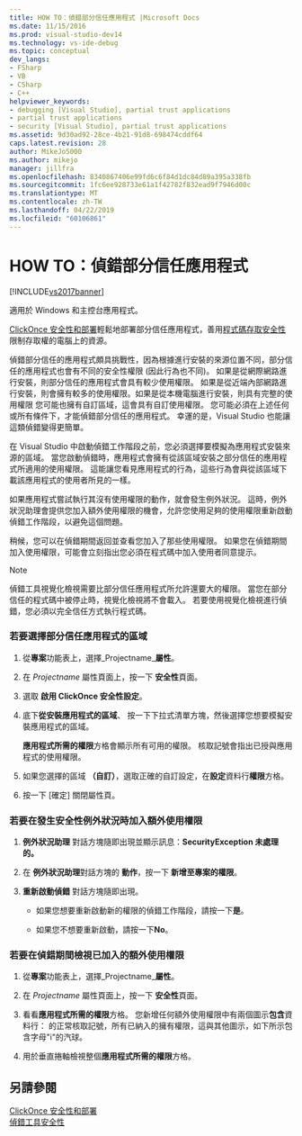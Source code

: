```yaml
---
title: HOW TO：偵錯部分信任應用程式 |Microsoft Docs
ms.date: 11/15/2016
ms.prod: visual-studio-dev14
ms.technology: vs-ide-debug
ms.topic: conceptual
dev_langs:
- FSharp
- VB
- CSharp
- C++
helpviewer_keywords:
- debugging [Visual Studio], partial trust applications
- partial trust applications
- security [Visual Studio], partial trust applications
ms.assetid: 9d30ad92-28ce-4b21-91d8-698474cddf64
caps.latest.revision: 28
author: MikeJo5000
ms.author: mikejo
manager: jillfra
ms.openlocfilehash: 8340867406e99fd6c6f84d1dc84d89a395a338fb
ms.sourcegitcommit: 1fc6ee928733e61a1f42782f832ead9f7946d00c
ms.translationtype: MT
ms.contentlocale: zh-TW
ms.lasthandoff: 04/22/2019
ms.locfileid: "60106861"
---
```

# <a name="how-to-debug-a-partial-trust-application"></a>HOW TO：偵錯部分信任應用程式
[!INCLUDE[vs2017banner](../includes/vs2017banner.md)]

適用於 Windows 和主控台應用程式。  
  
 [ClickOnce 安全性和部署](../deployment/clickonce-security-and-deployment.md)輕鬆地部署部分信任應用程式，善用[程式碼存取安全性](http://msdn.microsoft.com/library/859af632-c80d-4736-8d6f-1e01b09ce127)限制存取權的電腦上的資源。  
  
 偵錯部分信任的應用程式頗具挑戰性，因為根據進行安裝的來源位置不同，部分信任的應用程式也會有不同的安全性權限 (因此行為也不同)。 如果是從網際網路進行安裝，則部分信任的應用程式會具有較少使用權限。 如果是從近端內部網路進行安裝，則會擁有較多的使用權限。如果是從本機電腦進行安裝，則具有完整的使用權限  您可能也擁有自訂區域，這會具有自訂使用權限。 您可能必須在上述任何或所有條件下，才能偵錯部分信任的應用程式。 幸運的是，Visual Studio 也能讓這類偵錯變得更簡單。  
  
 在 Visual Studio 中啟動偵錯工作階段之前，您必須選擇要模擬為應用程式安裝來源的區域。 當您啟動偵錯時，應用程式會擁有從該區域安裝之部分信任的應用程式所適用的使用權限。 這能讓您看見應用程式的行為，這些行為會與從該區域下載該應用程式的使用者所見的一樣。  
  
 如果應用程式嘗試執行其沒有使用權限的動作，就會發生例外狀況。 這時，例外狀況助理會提供您加入額外使用權限的機會，允許您使用足夠的使用權限重新啟動偵錯工作階段，以避免這個問題。  
  
 稍候，您可以在偵錯期間返回並查看您加入了那些使用權限。 如果您在偵錯期間加入使用權限，可能會立刻指出您必須在程式碼中加入使用者同意提示。  
  
> [!NOTE]
>  偵錯工具視覺化檢視需要比部分信任應用程式所允許還要大的權限。 當您在部分信任的程式碼中被停止時，視覺化檢視將不會載入。 若要使用視覺化檢視進行偵錯，您必須以完全信任方式執行程式碼。  
  
### <a name="to-choose-a-zone-for-your-partial-trust-application"></a>若要選擇部分信任應用程式的區域  
  
1. 從**專案**功能表上，選擇_Projectname_**屬性**。  
  
2. 在  *Projectname*  屬性頁面上，按一下 **安全性**頁面。  
  
3. 選取 **啟用 ClickOnce 安全性設定**。  
  
4. 底下**從安裝應用程式的區域**、 按一下下拉式清單方塊，然後選擇您想要模擬安裝應用程式的區域。  
  
     **應用程式所需的權限**方格會顯示所有可用的權限。 核取記號會指出已授與應用程式的使用權限。  
  
5. 如果您選擇的區域 **（自訂）**，選取正確的自訂設定，在**設定**資料行**權限**方格。  
  
6. 按一下 [確定] 關閉屬性頁。  
  
### <a name="to-add-an-extra-permission-when-a-security-exception-occurs"></a>若要在發生安全性例外狀況時加入額外使用權限  
  
1. **例外狀況助理** 對話方塊隨即出現並顯示訊息：**SecurityException 未處理的。**  
  
2. 在 **例外狀況助理**對話方塊的 **動作**，按一下 **新增至專案的權限**。  
  
3. **重新啟動偵錯** 對話方塊隨即出現。  
  
    - 如果您想要重新啟動新的權限的偵錯工作階段，請按一下**是**。  
  
    - 如果您不想要重新啟動，請按一下**No**。  
  
### <a name="to-view-extra-permissions-added-while-debugging"></a>若要在偵錯期間檢視已加入的額外使用權限  
  
1. 從**專案**功能表上，選擇_Projectname_**屬性**。  
  
2. 在  *Projectname*  屬性頁面上，按一下 **安全性**頁面。  
  
3. 看看**應用程式所需的權限**方格。 您新增任何額外使用權限中有兩個圖示**包含**資料行： 的正常核取記號，所有已納入的擁有權限，這與其他圖示，如下所示包含字母"i"的汽球。  
  
4. 用於垂直捲軸檢視整個**應用程式所需的權限**方格。  
  
## <a name="see-also"></a>另請參閱  
 [ClickOnce 安全性和部署](../deployment/clickonce-security-and-deployment.md)   
 [偵錯工具安全性](../debugger/debugger-security.md)
